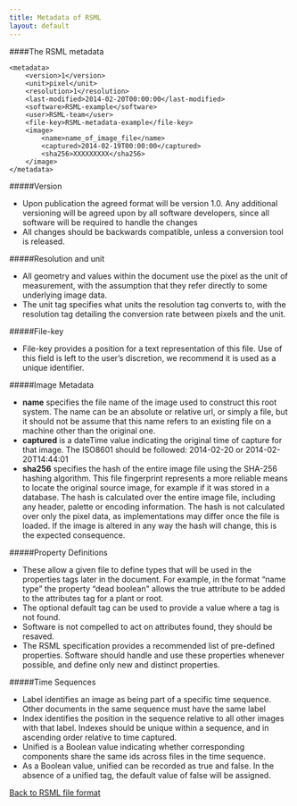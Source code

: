 ```yaml
---
title: Metadata of RSML
layout: default
---
```


####The RSML metadata

    <metadata>
        <version>1</version>
        <unit>pixel</unit>
        <resolution>1</resolution>
        <last-modified>2014-02-20T00:00:00</last-modified>
        <software>RSML-example</software>
        <user>RSML-team</user>
        <file-key>RSML-metadata-example</file-key>
        <image>
            <name>name_of_image_file</name>
            <captured>2014-02-19T00:00:00</captured>
            <sha256>XXXXXXXXX</sha256>
        </image>
    </metadata>


#####Version
  - Upon publication the agreed format will be version 1.0. Any additional versioning will be agreed upon by all software developers, since all software will be required to handle the changes
  - All changes should be backwards compatible, unless a conversion tool is released.

#####Resolution and unit
  - All geometry and values within the document use the pixel as the unit of measurement, with the assumption that they refer directly to some underlying image data.
  - The unit tag specifies what units the resolution tag converts to, with the resolution tag detailing the conversion rate between pixels and the unit.

#####File-key
  - File-key provides a position for a text representation of this file. Use of this field is left to the user’s discretion, we recommend it is used as a unique identifier.
  
#####Image Metadata
  - **name** specifies the file name of the image used to construct this root system. The name can be an absolute or relative url, or simply a file, but it should not be assume that this name refers to an existing file on a machine other than the original one.
  - **captured** is a dateTime value indicating the original time of capture for that image. The ISO8601 should be followed: 2014-02-20  or  2014-02-20T14:44:01
  - **sha256** specifies the hash of the entire image file using the SHA-256 hashing algorithm. This file fingerprint represents a more reliable means to locate the original source image, for example if it was stored in a database. The hash is calculated over the entire image file, including any header, palette or encoding information. The hash is not calculated over only the pixel data, as implementations may differ once the file is loaded. If the image is altered in any way the hash will change, this is the expected consequence.

#####Property Definitions
  - These allow a given file to define types that will be used in the properties tags later in the document. For example, in the format “name type” the property “dead boolean" allows the <dead>true</dead> attribute to be added to the attributes tag for a plant or root.
  - The optional default tag can be used to provide a value where a tag is not found.
  - Software is not compelled to act on attributes found, they should be resaved.
  - The RSML specification provides a recommended list of pre-defined properties. Software should handle and use these properties whenever possible, and define only new and distinct properties.

#####Time Sequences
  - Label identifies an image as being part of a specific time sequence. Other documents in the same sequence must have the same label
  - Index identifies the position in the sequence relative to all other images with that label. Indexes should be unique within a sequence, and in ascending order relative to time captured.
  - Unified is a Boolean value indicating whether corresponding components share the same ids across files in the time sequence.
  - As a Boolean value, unified can be recorded as <unified>true</unified> and <unified>false</unified>. In the absence of a unified tag, the default value of false will be assigned.

[Back to RSML file format](index)
